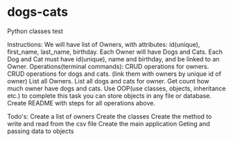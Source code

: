 # dogs-cats
Python classes test

Instructions:
We will have list of Owners, with attributes: id(unique), first_name, last_name, birthday.
Each Owner will have Dogs and Cats.
Each Dog and Cat must have id(unique), name and birthday, and be linked to an Owner.
Operations(terminal commands):
CRUD operations for owners.
CRUD operations for dogs and cats. (link them with owners by unique id of owner)
List all Owners.
List all dogs and cats for owner.
Get count how much owner have dogs and cats.
Use OOP(use classes, objects, inheritance etc.) to complete this task you can store objects in any file or database.
Create README with steps for all operations above.

Todo's:
Create a list of owners
Create the classes
Create the method to write and read from the csv file
Create the main application
Geting and passing data to objects

